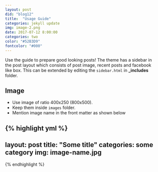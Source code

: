 ```yaml
---
layout: post
did: "blog12"
title:  "Usage Guide"
categories: jekyll update
img: image-2.png
date: 2017-07-12 8:00:00
categories: two
color: "#52B3D9"
fontcolor: "#000"
---
```


Use the guide to prepare good looking posts! The theme has a sidebar in the post layout which consists of post image, recent posts and facebook like box. This can be extended by editing the ``sidebar.html`` in **_includes** folder.

## Image

- Use image of ratio 400x250 (800x500). 
- Keep them inside ``images`` folder.
- Mention image name in the front matter as shown below

{% highlight yml %}
---
layout: post
title:  "Some title"
categories: some category
img: image-name.jpg
---
{% endhighlight %}